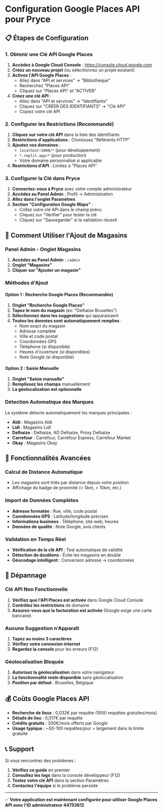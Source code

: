 # Configuration Google Places API pour Pryce

## 📋 Étapes de Configuration

### 1. Obtenir une Clé API Google Places

1. **Accédez à Google Cloud Console** : https://console.cloud.google.com
2. **Créez un nouveau projet** (ou sélectionnez un projet existant)
3. **Activez l'API Google Places** :
   - Allez dans "API et services" → "Bibliothèque"
   - Recherchez "Places API" 
   - Cliquez sur "Places API" et "ACTIVER"
4. **Créez une clé API** :
   - Allez dans "API et services" → "Identifiants"
   - Cliquez sur "CRÉER DES IDENTIFIANTS" → "Clé API"
   - Copiez votre clé API

### 2. Configurer les Restrictions (Recommandé)

1. **Cliquez sur votre clé API** dans la liste des identifiants
2. **Restrictions d'applications** : Choisissez "Référents HTTP"
3. **Ajoutez vos domaines** :
   - `localhost:5000/*` (pour développement)
   - `*.replit.app/*` (pour production)
   - Votre domaine personnalisé si applicable
4. **Restrictions d'API** : Limitez à "Places API"

### 3. Configurer la Clé dans Pryce

1. **Connectez-vous à Pryce** avec votre compte administrateur
2. **Accédez au Panel Admin** : Profil → Administration
3. **Allez dans l'onglet Paramètres**
4. **Section "Configuration Google Maps"** :
   - Collez votre clé API dans le champ prévu
   - Cliquez sur "Vérifier" pour tester la clé
   - Cliquez sur "Sauvegarder" si la validation réussit

## 🏪 Comment Utiliser l'Ajout de Magasins

### Panel Admin - Onglet Magasins

1. **Accédez au Panel Admin** : `/admin`
2. **Onglet "Magasins"**
3. **Cliquer sur "Ajouter un magasin"**

### Méthodes d'Ajout

#### Option 1 : Recherche Google Places (Recommandée)
1. **Onglet "Recherche Google Places"**
2. **Tapez le nom du magasin** (ex: "Delhaize Bruxelles")
3. **Sélectionnez dans les suggestions** qui apparaissent
4. **Toutes les données sont automatiquement remplies** :
   - Nom exact du magasin
   - Adresse complète
   - Ville et code postal
   - Coordonnées GPS
   - Téléphone (si disponible)
   - Heures d'ouverture (si disponibles)
   - Note Google (si disponible)

#### Option 2 : Saisie Manuelle
1. **Onglet "Saisie manuelle"**
2. **Remplissez les champs** manuellement
3. **La géolocalisation est optionnelle**

### Détection Automatique des Marques

Le système détecte automatiquement les marques principales :
- **Aldi** : Magasins Aldi
- **Lidl** : Magasins Lidl  
- **Delhaize** : Delhaize, AD Delhaize, Proxy Delhaize
- **Carrefour** : Carrefour, Carrefour Express, Carrefour Market
- **Okay** : Magasins Okay

## 🔧 Fonctionnalités Avancées

### Calcul de Distance Automatique
- Les magasins sont triés par distance depuis votre position
- Affichage du badge de proximité (< 5km, < 10km, etc.)

### Import de Données Complètes
- **Adresse formatée** : Rue, ville, code postal
- **Coordonnées GPS** : Latitude/longitude précises
- **Informations business** : Téléphone, site web, heures
- **Données de qualité** : Note Google, avis clients

### Validation en Temps Réel
- **Vérification de la clé API** : Test automatique de validité
- **Détection de doublons** : Évite les magasins en double
- **Géocodage intelligent** : Conversion adresse → coordonnées

## 🚨 Dépannage

### Clé API Non Fonctionnelle
1. **Vérifiez que l'API Places est activée** dans Google Cloud Console
2. **Contrôlez les restrictions** de domaine
3. **Assurez-vous que la facturation est activée** (Google exige une carte bancaire)

### Aucune Suggestion n'Apparaît
1. **Tapez au moins 3 caractères**
2. **Vérifiez votre connexion internet**
3. **Regardez la console** pour les erreurs (F12)

### Géolocalisation Bloquée
1. **Autorisez la géolocalisation** dans votre navigateur
2. **La fonctionnalité reste disponible** sans géolocalisation
3. **Position par défaut** : Bruxelles, Belgique

## 💰 Coûts Google Places API

- **Recherche de lieux** : 0,032€ par requête (1000 requêtes gratuites/mois)
- **Détails de lieu** : 0,017€ par requête  
- **Crédits gratuits** : 200€/mois offerts par Google
- **Usage typique** : ~50-100 requêtes/jour = largement dans la limite gratuite

## 📞 Support

Si vous rencontrez des problèmes :
1. **Vérifiez ce guide** en premier
2. **Consultez les logs** dans la console développeur (F12)
3. **Testez votre clé API** dans la section Paramètres
4. **Contactez l'équipe** si le problème persiste

---

✅ **Votre application est maintenant configurée pour utiliser Google Places API avec l'ID administrateur 44753612**